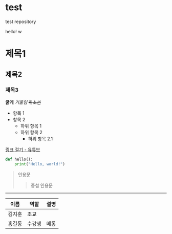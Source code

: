 # test
test repository

hello! w

# 제목1 #

## 제목2 ##

### 제목3 ###


**굵게**
*기울임*
~~취소선~~

- 항목 1
- 항목 2
    - 하위 항목 1
    - 하위 항목 2
        - 하위 항목 2.1

[링크 걸기 - 유튜브](www.youtube.com)

```python
def hello():
    print("Hello, world!")
```


> 인용문
>> 중첩 인용문

---

| 이름 | 역할       | 설명        |
|------|------------|-------------|
| 김지훈 | 조교       |  |
| 홍길동 | 수강생     | 메롱 |
